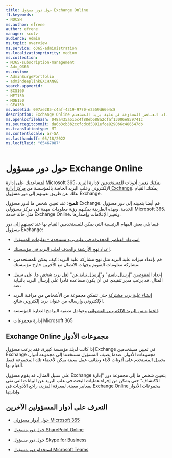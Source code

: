 ```yaml
---
title: حول دور مسؤول Exchange Online
f1.keywords:
- NOCSH
ms.author: efrene
author: efrene
manager: scotv
audience: Admin
ms.topic: overview
ms.service: o365-administration
ms.localizationpriority: medium
ms.collection:
- M365-subscription-management
- Adm_O365
ms.custom:
- AdminSurgePortfolio
- admindeeplinkEXCHANGE
search.appverid:
- BCS160
- MET150
- MOE150
- GEA150
ms.assetid: 097ae285-c4af-4319-9770-e2559d66e4c8
description: Exchange Online يقوم المسؤولون بإدارة البريد الإلكتروني وعلب البريد الخاصة بالمؤسسة، وعلى سبيل المثال، استرداد العناصر المحذوفة في علبة بريد المستخدم.
ms.openlocfilehash: 048a435a515c4f88eb688a2cfaf13006e859741c
ms.sourcegitcommit: da6b3cb3b2ccfcdcd5091efce8290b6c486547db
ms.translationtype: MT
ms.contentlocale: ar-SA
ms.lasthandoff: 05/18/2022
ms.locfileid: "65467087"
---
```

# <a name="about-the-exchange-online-admin-role"></a>حول دور مسؤول Exchange Online

لمساعدتك على إدارة Microsoft 365، يمكنك [تعيين](assign-admin-roles.md) أذونات للمستخدمين لإدارة البريد الإلكتروني وعلب البريد الخاصة بالمؤسسة من <a href="https://go.microsoft.com/fwlink/p/?linkid=2059104" target="_blank">مركز إدارة Exchange</a>. يمكنك القيام بذلك عن طريق تعيينهم إلى دور مسؤول Exchange.
  
 **تلميح**: عند تعيين شخص ما لدور مسؤول Exchange، قم أيضا بتعيينه إلى دور مسؤول الخدمة. وبهذه الطريقة يمكنهم رؤية معلومات مهمة في مركز مسؤولي Microsoft 365، مثل حالة خدمة Exchange Online، وتغيير الإعلامات وإصدارها.

فيما يلي بعض المهام الرئيسية التي يمكن للمستخدمين القيام بها عند تعيينهم إلى دور مسؤول Exchange:
  
- [استرداد العناصر المحذوفة في علبة بريد مستخدم - تعليمات المسؤول](/Exchange/recipients-in-exchange-online/manage-user-mailboxes/recover-deleted-messages)

- [إعداد نهج الأرشفة والحذف لعلب البريد في مؤسستك](../../compliance/set-up-an-archive-and-deletion-policy-for-mailboxes.md).

- قم بإعداد ميزات علبة البريد مثل نهج مشاركة علبة البريد: كيف يمكن للمستخدمين مشاركة معلومات التقويم وجهات الاتصال مع الآخرين خارج مؤسستك.

- إعداد المفوضين "[إرسال باسم](give-mailbox-permissions-to-another-user.md#send-email-from-another-users-mailbox)" و"[إرسال نيابة عن](give-mailbox-permissions-to-another-user.md#send-email-on-behalf-of-another-user)" لعل بريد شخص ما. على سبيل المثال، قد يرغب مدير تنفيذي في أن يكون مساعده قادرا على إرسال البريد بالنيابة عنه.

- [إنشاء علبة بريد مشتركة](../email/create-a-shared-mailbox.md) حتى تتمكن مجموعة من الأشخاص من مراقبة البريد الإلكتروني وإرساله من عنوان بريد إلكتروني شائع.

- [الحماية من البريد الإلكتروني العشوائي](../../security/office-365-security/anti-spam-protection.md) وعوامل تصفية البرامج الضارة للمؤسسة.

- إدارة مجموعات Microsoft 365

## <a name="exchange-online-role-groups"></a>Exchange Online مجموعات الأدوار

إذا كانت لديك مؤسسة كبيرة، فقد يرغب مسؤول Exchange في تعيين مستخدمين Exchange مجموعات الأدوار. عندما يضيف المسؤول مستخدما إلى مجموعة أدوار، يحصل المستخدم على أذونات لأداء وظائف عمل معينة يمكن لأعضاء تلك المجموعة فقط القيام بها.
  
 على سبيل المثال، قد يقوم مسؤول Exchange بتعيين شخص ما إلى مجموعة دور "إدارة الاكتشاف" حتى يتمكن من إجراء عمليات البحث في علب البريد عن البيانات التي تفي بمعايير معينة. لمعرفة المزيد، راجع [الأذونات في Exchange Online](/exchange/permissions-exo/permissions-exo) [مجموعات الأدوار وإدارتها](/exchange/manage-role-groups-exchange-2013-help).
  
## <a name="learn-about-other-admin-roles"></a>التعرف على أدوار المسؤولين الآخرين

- [حول أدوار مسؤولي Microsoft 365](about-admin-roles.md)

- [حول دور مسؤول SharePoint Online](/sharepoint/sharepoint-admin-role)

- [حول دور مسؤول Skype for Business](/skypeforbusiness/skype-for-business-online)

- [استخدام دور مسؤول Microsoft Teams](/MicrosoftTeams/using-admin-roles)